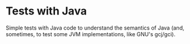 # Tests with Java

Simple tests with Java code to understand the semantics of Java (and, sometimes, to test some JVM implementations, like GNU's gcj/gci).
